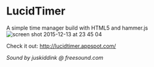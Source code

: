 # LucidTimer
A simple time manager build with HTML5 and hammer.js
![screen shot 2015-12-13 at 23 45 04](https://cloud.githubusercontent.com/assets/6087389/11769964/98640694-a1f3-11e5-8230-67dc0e260019.png)

Check it out: http://lucidtimer.appspot.com/

_Sound by juskiddink @ freesound.com_

